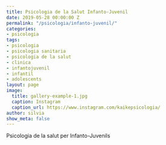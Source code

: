 ```yaml
---
title: Psicologia de la Salut Infanto-Juvenil
date: 2019-05-28 00:00:00 Z
permalink: "/psicologia/infanto-juvenil/"
categories:
- psicologia
tags:
- psicologia
- psicologia sanitaria
- psicologia de la salut
- clinica
- infantojuvenil
- infantil
- adolescents
layout: page
image:
  title: gallery-example-1.jpg
  caption: Instagram
  caption_url: https://www.instagram.com/kaikepsicologia/
author: silvia
show_meta: false
---
```


Psicologia de la salut per Infanto-Juvenils

